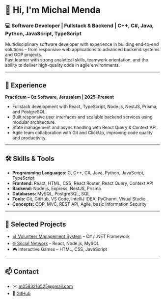 # 👋 Hi, I'm Michal Menda

### 💻 Software Developer | Fullstack & Backend | C++, C#, Java, Python, JavaScript, TypeScript

Multidisciplinary software developer with experience in building end-to-end solutions – from responsive web applications to advanced backend systems and OOP projects.  
Fast learner with strong analytical skills, teamwork orientation, and the ability to deliver high-quality code in agile environments.

---

## 🚀 Experience
**Practicum – Oz Software, Jerusalem | 2025–Present**  
- Fullstack development with React, TypeScript, Node.js, NestJS, Prisma, and PostgreSQL.  
- Built responsive user interfaces and scalable backend services using modular architecture.  
- State management and async handling with React Query & Context API.  
- Agile team collaboration with Git and ClickUp, improving code quality and productivity.  

---

## 🛠️ Skills & Tools
- **Programming Languages:** C, C++, C#, Java, Python, JavaScript, TypeScript  
- **Frontend:** React, HTML, CSS, React Router, React Query, Context API  
- **Backend:** Node.js, Express, NestJS, Prisma  
- **Databases:** MySQL, PostgreSQL, SQL  
- **Tools:** Git, GitHub, VS Code, IntelliJ IDEA, PyCharm, Visual Studio  
- **Concepts:** OOP, MVC, REST API, Agile, basic Information Security  

---

## 📌 Selected Projects
- [📊 Volunteer Management System](https://github.com/sara6310472/dotNet5785_9427_1873) – C# / .NET Framework  
- [🌐 Social Network](https://github.com/michalMenda/social-api-project) – React, Node.js, MySQL  
- 🎮 Interactive Games – HTML, CSS, JavaScript  

---

## 📫 Contact
- ✉️ m0583216525@gmail.com  
- 🐙 [GitHub](https://github.com/michalMenda)  

